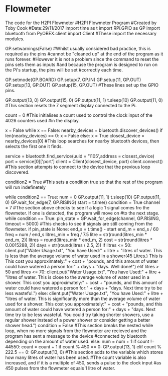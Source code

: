 # Flowmeter
The code for the H2PI Flowmeter
#H2PI Flowmeter Program
#Created by Toby Cook
#Date:29/11/2017
import time as t
import RPi.GPIO as GP
import bluetooth
from PyOBEX.client import Client
#These import the necessary modules.


GP.setwarnings(False)
#Whilst usually considered bad practice, this is required as the pins
#cannot be "cleaned up" at the end of the program as it runs forever.
#However it is not a problem since the command to reset the pins sets them as inputs
#and because the program is designed to run on the Pi's startup, the pins will be set
#correctly each time.


GP.setmode(GP.BOARD)
GP.setup(7, GP.IN)
GP.setup(11, GP.OUT)
GP.setup(13, GP.OUT)
GP.setup(15, GP.OUT)
#These lines set up the GPIO pins.


GP.output(13, 0)
GP.output(15, 0)
GP.output(11, 1)
t.sleep(10)
GP.output(11, 0)
#This section resets the 7 segment display connected to the Pi.


count = 0
#This initialises a count used to control the clock input of the 4026 counters used
#in the display.


x = False
while x == False:
    nearby_devices = bluetooth.discover_devices()
    if len(nearby_devices) == 0:
        x = False
    else:
        x = True
        closest_device = nearby_devices[0]
#This loop searches for nearby bluetooth devices, then selects the first one it finds.      


service = bluetooth.find_service(uuid = '1105',address = closest_device)
port = service[0]['port']
client = Client(closest_device, port)
client.connect()
#This section attempts to connect to the device that the previous loop discovered.


condition2 = True
#This sets a condition true so that the rest of the program will run indefinetely


while condition2 == True:
    num = 0
    GP.output(11, 1)
    t.sleep(10)
    GP.output(11, 0)
    GP.wait_for_edge(7, GP.RISING)
    start = t.time()
    condition = True
    channel = 7
    #The section above checks to see if a logic 1 signal comes fro the flowmeter. If one is detected, the program will move on
    #to the next stage.
    while condition == True:
        pin_state = GP.wait_for_edge(channel, GP.RISING, timeout = 5000)
        #This checks to see if signals are still coming from the flowmeter.
        if pin_state is None:
            end_s = t.time() - start
            end_m = end_s / 60
            freq = num / end_s
            litres_min = freq / 7.5
            litre = str(round(litres_min * end_m, 2))
            litres = round(litres_min * end_m, 2)
            cost = str(round(litres * 0.0015288, 2))
            days = str(round(litres / 2.5, 2))
            if litres <= 50:
                client.put("Water Usage.txt", "You have Used:" + litre + "litres of water. This is less than the average volume of water used in a shower(45 Litres.) This is This cost you approximately:" + cost + "pounds, and this amount of water could have watered a person for:" + days + "days. Well done!")
            elif litres > 50 and litres <= 70:
                client.put("Water Usage.txt", "You have Used:" + litre + "litres of water. This is close to the average volume of water used in a shower. This cost you approximately:" + cost + "pounds, and this amount of water could have watered a person for:" + days + "days. Next time try to be less wasteful.")
            else:
                client.put("Water Usage.txt", "You have Used:" + litre + "litres of water. This is significantly more than the average volume of water used for a shower. This cost you approximately:" + cost + "pounds, and this amount of water could have watered a person for:" + days + "days. Next time try to be less wasteful. You could try taking shorter showers, use a regular shower instead of a power shower or consider getting a better shower head.")
            condition = False
            #This section breaks the nested while loop, when no more signals from the flowmeter are recieved and the program has sent a message to the device
            #connected by bluetooth depending on the amount of water used.
        else:
            num = num + 1
            if count != 44550:
                count = count + 1
                if count % 450 == 0:
                    GP.output(13, 1)
                elif count % 222.5 == 0:
                    GP.output(13, 0)
            #This section adds to the variable which stores how many litres of water has been used.
            #The count variable is also increased, and if it is a multiple of 450, sends a pulse to the clock input
            #as 450 pulses from the flowmeter equals 1 litre of water.
